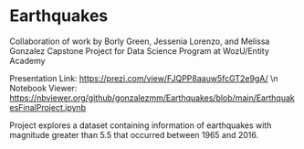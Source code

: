 # Earthquakes

Collaboration of work by Borly Green, Jessenia Lorenzo, and Melissa Gonzalez
Capstone Project for Data Science Program at WozU/Entity Academy

Presentation Link: https://prezi.com/view/FJQPP8aauw5fcGT2e9gA/ \n
Notebook Viewer: https://nbviewer.org/github/gonzalezmm/Earthquakes/blob/main/EarthquakesFinalProject.ipynb

Project explores a dataset containing information of earthquakes with magnitude greater than 5.5 that occurred between 1965 and 2016.
